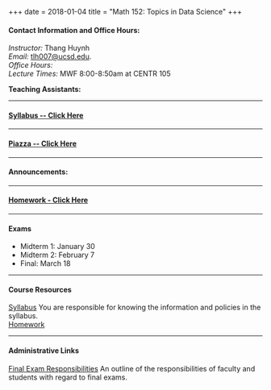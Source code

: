 +++
date = 2018-01-04
title = "Math 152: Topics in Data Science"
+++

#### Contact Information and Office Hours:  

*Instructor:* Thang Huynh  
*Email:* [tlh007@ucsd.edu][email].    
*Office Hours:*   
*Lecture Times:* 	MWF	8:00-8:50am at CENTR 105

[email]: mailto:tlh007@ucsd.edu

**Teaching Assistants:**   

--- 

#### [Syllabus -- Click Here](https://www.thanghuynh.io/teaching/math152_winter19/syllabus)

--- 
#### [Piazza -- Click Here](https://www.piazza.com/ucsd/winter2019/math152)

---
#### Announcements:   

---

#### [Homework - Click Here](https://www.thanghuynh.io/teaching/math152_winter19/)

---   

#### Exams

  * Midterm 1: January 30
  * Midterm 2: February 7
  * Final: March 18

---  

#### Course Resources

[Syllabus](https://www.thanghuynh.io/teaching/math152_winter19/syllabus) You are responsible for knowing the information and policies in the syllabus.  
[Homework](https://www.thanghuynh.io/teaching/math152_winter19/)


---  

#### Administrative Links  
[Final Exam Responsibilities](http://blink.ucsd.edu/Blink/External/Topics/How_To/0,1260,17998,00.html) An outline of the responsibilities of faculty and students
with regard to final exams.



